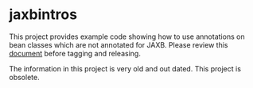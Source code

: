 # jaxbintros

This project provides example code showing how to use annotations on bean classes which are not annotated for JAXB.
Please review this [document](https://github.com/jbossws/jbossws-cxf/wiki/Sub%E2%80%90project-Releasing) before tagging and releasing.

The information in this project is very old and out dated.
This project is obsolete.
